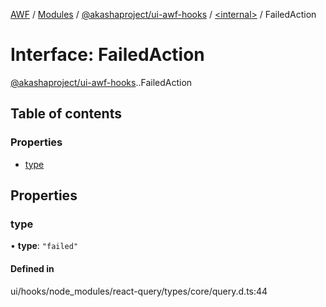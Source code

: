 [AWF](../README.md) / [Modules](../modules.md) / [@akashaproject/ui-awf-hooks](../modules/akashaproject_ui_awf_hooks.md) / [<internal\>](../modules/akashaproject_ui_awf_hooks._internal_.md) / FailedAction

# Interface: FailedAction

[@akashaproject/ui-awf-hooks](../modules/akashaproject_ui_awf_hooks.md).[<internal>](../modules/akashaproject_ui_awf_hooks._internal_.md).FailedAction

## Table of contents

### Properties

- [type](akashaproject_ui_awf_hooks._internal_.FailedAction-1.md#type)

## Properties

### type

• **type**: ``"failed"``

#### Defined in

ui/hooks/node_modules/react-query/types/core/query.d.ts:44
